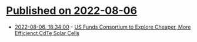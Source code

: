# [Published on 2022-08-06](index.md)

* [2022-08-06, 18:34:00](https://hardware.slashdot.org/story/22/08/06/0534250/us-funds-consortium-to-explore-cheaper-more-efficienct-cdte-solar-cells?utm_source=rss1.0mainlinkanon&utm_medium=feed) - [US Funds Consortium to Explore Cheaper, More Efficienct CdTe Solar Cells](https://hardware.slashdot.org/story/22/08/06/0534250/us-funds-consortium-to-explore-cheaper-more-efficienct-cdte-solar-cells?utm_source=rss1.0mainlinkanon&utm_medium=feed)
